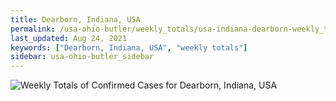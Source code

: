 ```yaml
---
title: Dearborn, Indiana, USA
permalink: /usa-ohio-butler/weekly_totals/usa-indiana-dearborn-weekly_totals.html
last_updated: Aug 24, 2021
keywords: ["Dearborn, Indiana, USA", "weekly totals"]
sidebar: usa-ohio-butler_sidebar
---
```


![Weekly Totals of Confirmed Cases for Dearborn, Indiana, USA](/covid_tracker/images/graphs/usa-indiana-dearborn-weekly_totals_graph.png)
